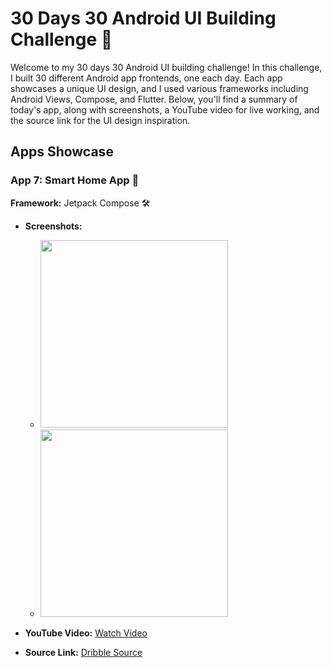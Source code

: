 # 30 Days 30 Android UI Building Challenge 🚀

Welcome to my 30 days 30 Android UI building challenge! In this challenge, I built 30 different Android app frontends, one each day. Each app showcases a unique UI design, and I used various frameworks including Android Views, Compose, and Flutter. Below, you'll find a summary of today's app, along with screenshots, a YouTube video for live working, and the source link for the UI design inspiration.

## Apps Showcase

### App 7: Smart Home App 📱

**Framework:** Jetpack Compose 🛠️

- **Screenshots:**
  - <img src="https://github.com/expeknow/Day7_AcController/assets/106759388/d96d949d-873a-4cba-9859-473b8de45e86" width = "300" height="300">
  - <img src="https://github.com/expeknow/Day7_AcController/assets/106759388/896d344a-d897-4c8d-820f-0e00bae2f838" width = "300" height="300">

- **YouTube Video:** [Watch Video](https://www.youtube.com/watch?v=C9xaF-xbX44)
- **Source Link:** [Dribble Source](https://dribbble.com/shots/21931580-Unlock-smoother-life
)


